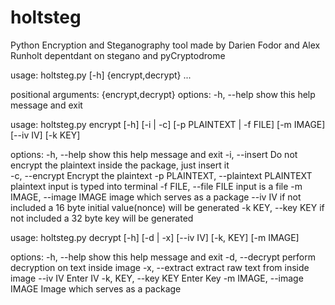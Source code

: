 # holtsteg
Python Encryption and Steganography tool made by Darien Fodor and Alex Runholt
depentdant on stegano and pyCryptodrome

usage: holtsteg.py [-h] {encrypt,decrypt} ...

positional arguments:
  {encrypt,decrypt}
options:
  -h, --help            show this help message and exit


usage: holtsteg.py encrypt [-h] [-i | -c] [-p PLAINTEXT | -f FILE] [-m IMAGE] [--iv IV]
                           [-k KEY]

options:
  -h, --help            show this help message and exit
  -i, --insert          Do not encrypt the plaintext inside the package, just insert it    
  -c, --encrypt         Encrypt the plaintext
  -p PLAINTEXT, --plaintext PLAINTEXT
                        plaintext input is typed into terminal
  -f FILE, --file FILE  input is a file
  -m IMAGE, --image IMAGE
                        image which serves as a package
  --iv IV               if not included a 16 byte initial value(nonce) will be generated
  -k KEY, --key KEY     if not included a 32 byte key will be generated

usage: holtsteg.py decrypt [-h] [-d | -x] [--iv IV] [-k, KEY] [-m IMAGE]

options:
  -h, --help            show this help message and exit
  -d, --decrypt         perform decryption on text inside image
  -x, --extract         extract raw text from inside image
  --iv IV               Enter IV
  -k, KEY, --key KEY    Enter Key
  -m IMAGE, --image IMAGE
                        Image which serves as a package
